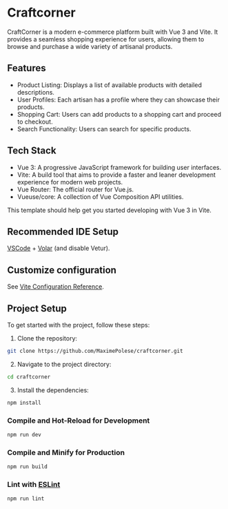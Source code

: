 # Craftcorner

CraftCorner is a modern e-commerce platform built with Vue 3 and Vite. It provides a seamless shopping experience for
users, allowing them to browse and purchase a wide variety of artisanal products.

## Features

- Product Listing: Displays a list of available products with detailed descriptions.
- User Profiles: Each artisan has a profile where they can showcase their products.
- Shopping Cart: Users can add products to a shopping cart and proceed to checkout.
- Search Functionality: Users can search for specific products.

## Tech Stack

- Vue 3: A progressive JavaScript framework for building user interfaces.
- Vite: A build tool that aims to provide a faster and leaner development experience for modern web projects.
- Vue Router: The official router for Vue.js.
- Vueuse/core: A collection of Vue Composition API utilities.

This template should help get you started developing with Vue 3 in Vite.

## Recommended IDE Setup

[VSCode](https://code.visualstudio.com/) + [Volar](https://marketplace.visualstudio.com/items?itemName=Vue.volar) (and
disable Vetur).

## Customize configuration

See [Vite Configuration Reference](https://vitejs.dev/config/).

## Project Setup

To get started with the project, follow these steps:

1. Clone the repository:

```sh
git clone https://github.com/MaximePolese/craftcorner.git
```

2. Navigate to the project directory:

```sh
cd craftcorner
```

3. Install the dependencies:

```sh
npm install
```

### Compile and Hot-Reload for Development

```sh
npm run dev
```

### Compile and Minify for Production

```sh
npm run build
```

### Lint with [ESLint](https://eslint.org/)

```sh
npm run lint
```
